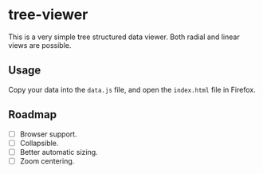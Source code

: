 # tree-viewer

This is a very simple tree structured data viewer. Both radial and linear views are possible.

## Usage

Copy your data into the `data.js` file, and open the `index.html` file in Firefox.

## Roadmap

- [ ] Browser support.
- [ ] Collapsible.
- [ ] Better automatic sizing.
- [ ] Zoom centering.
